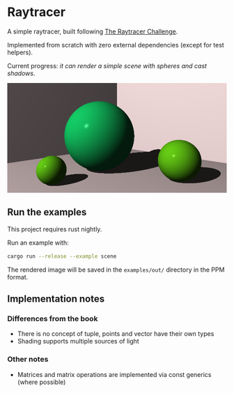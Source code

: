# Raytracer

A simple raytracer, built following [The Raytracer Challenge](http://raytracerchallenge.com/).

Implemented from scratch with zero external dependencies (except for test helpers).

Current progress: _it can render a simple scene with spheres and cast shadows_.

![rendered sphere](https://raw.githubusercontent.com/dallagi/raytracer/main/examples/out/scene.png)

## Run the examples

This project requires rust nightly.

Run an example with:

```bash
cargo run --release --example scene
```

The rendered image will be saved in the `examples/out/` directory in the PPM format.

## Implementation notes

### Differences from the book

- There is no concept of tuple, points and vector have their own types
- Shading supports multiple sources of light

### Other notes
- Matrices and matrix operations are implemented via const generics (where possible)

